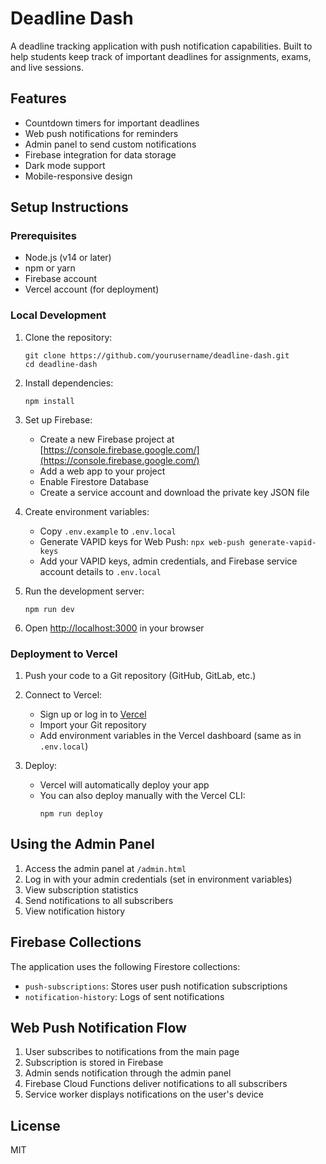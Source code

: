 # Deadline Dash

A deadline tracking application with push notification capabilities. Built to help students keep track of important deadlines for assignments, exams, and live sessions.

## Features

- Countdown timers for important deadlines
- Web push notifications for reminders
- Admin panel to send custom notifications
- Firebase integration for data storage
- Dark mode support
- Mobile-responsive design

## Setup Instructions

### Prerequisites

- Node.js (v14 or later)
- npm or yarn
- Firebase account
- Vercel account (for deployment)

### Local Development

1. Clone the repository:
   ```
   git clone https://github.com/yourusername/deadline-dash.git
   cd deadline-dash
   ```

2. Install dependencies:
   ```
   npm install
   ```

3. Set up Firebase:
   - Create a new Firebase project at [https://console.firebase.google.com/](https://console.firebase.google.com/)
   - Add a web app to your project
   - Enable Firestore Database
   - Create a service account and download the private key JSON file

4. Create environment variables:
   - Copy `.env.example` to `.env.local`
   - Generate VAPID keys for Web Push: `npx web-push generate-vapid-keys`
   - Add your VAPID keys, admin credentials, and Firebase service account details to `.env.local`

5. Run the development server:
   ```
   npm run dev
   ```

6. Open [http://localhost:3000](http://localhost:3000) in your browser

### Deployment to Vercel

1. Push your code to a Git repository (GitHub, GitLab, etc.)

2. Connect to Vercel:
   - Sign up or log in to [Vercel](https://vercel.com)
   - Import your Git repository
   - Add environment variables in the Vercel dashboard (same as in `.env.local`)

3. Deploy:
   - Vercel will automatically deploy your app
   - You can also deploy manually with the Vercel CLI:
     ```
     npm run deploy
     ```

## Using the Admin Panel

1. Access the admin panel at `/admin.html`
2. Log in with your admin credentials (set in environment variables)
3. View subscription statistics
4. Send notifications to all subscribers
5. View notification history

## Firebase Collections

The application uses the following Firestore collections:

- `push-subscriptions`: Stores user push notification subscriptions
- `notification-history`: Logs of sent notifications

## Web Push Notification Flow

1. User subscribes to notifications from the main page
2. Subscription is stored in Firebase
3. Admin sends notification through the admin panel
4. Firebase Cloud Functions deliver notifications to all subscribers
5. Service worker displays notifications on the user's device

## License

MIT 
